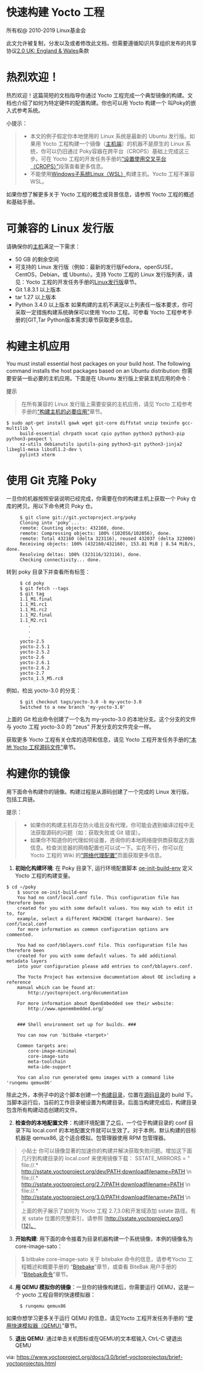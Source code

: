 [#]: translator: (guevaraya)
[#]: reviewer: ( )
[#]: publisher: ( )
[#]: url: ( https://www.yoctoproject.org/docs/3.0/brief-yoctoprojectqs/brief-yoctoprojectqs.html)
[#]: subject: (Yocto Project Quick Build)

快速构建 Yocto 工程
======
所有权@ 2010-2019 Linux基金会

此文允许被复制，分发以及或者修改此文档，但需要遵循知识共享组织发布的共享协议[2.0 UK: England & Wales][1]条款

热烈欢迎！
======
热烈欢迎！这篇简短的文档指导你通过 Yocto 工程完成一个典型镜像的构建。文档也介绍了如何为特定硬件的配置构建。你也可以用 Yocto 构建一个 叫Poky的嵌入式参考系统。

小提示：
>+ 本文的例子假定你本地使用的 Linux 系统是最新的 Ubuntu 发行版。如果用 Yocto 工程构建一个镜像（[主机端][2]）的机器不是原生的 Linux 系统，你可以仍旧通过 Poky容器在跨平台（CROPS）基础上完成这三步。可在 Yocto 工程的开发任务手册的[“设置使用交叉平台（CROPS）”][3]段落查看更多信息。
>+ 不能使用[Windows子系统Linux（WSL）][4]构建主机。Yocto 工程不兼容 WSL。 

如果你想了解更多关于 Yocto 工程的概念或背景信息，请参照 Yocto 工程的概述和基础手册。

可兼容的 Linux 发行版
======

请确保你的[主机][5]满足一下需求：
+ 50 GB 的剩余空间
+ 可支持的 Linux 发行版（例如：最新的发行版Fedora，openSUSE，CentOS，Debian，或 Ubuntu）。支持 Yocto 工程的 Linux 发行版列表，请见：Yocto 工程的开发任务手册的[Linux发行版][6]章节。
+ Git 1.8.3.1 以上版本
+ tar 1.27 以上版本
+ Python 3.4.0 以上版本
如果构建的主机不满足以上列表任一版本要求，你可采取一定措施构建系统确保可以使用 Yocto 工程。可参看 Yocto 工程参考手册的[GIT,Tar Python版本需求]章节获取更多信息。

构建主机应用
======

You must install essential host packages on your build host. The following command installs the host packages based on an Ubuntu distribution:
你需要安装一些必要的主机应用。下面是在 Ubuntu 发行版上安装主机应用的命令：

提示
> 在所有兼容的 Linux 发行版上需要安装的主机应用，请见 Yocto 工程参考手册的[“构建主机的必要应用”][6]章节。
``` 
$ sudo apt-get install gawk wget git-core diffstat unzip texinfo gcc-multilib \
     build-essential chrpath socat cpio python python3 python3-pip python3-pexpect \
     xz-utils debianutils iputils-ping python3-git python3-jinja2 libegl1-mesa libsdl1.2-dev \
     pylint3 xterm
``` 
使用 Git 克隆 Poky
======

一旦你的机器按照安装说明已经完成，你需要在你的构建主机上获取一个 Poky 仓库的拷贝。用以下命令拷贝 Poky 仓。
``` 
     $ git clone git://git.yoctoproject.org/poky
     Cloning into 'poky'...
     remote: Counting objects: 432160, done.
     remote: Compressing objects: 100% (102056/102056), done.
     remote: Total 432160 (delta 323116), reused 432037 (delta 323000)
     Receiving objects: 100% (432160/432160), 153.81 MiB | 8.54 MiB/s, done.
     Resolving deltas: 100% (323116/323116), done.
     Checking connectivity... done.
```          
转到 poky 目录下并查看所有标签：
```
     $ cd poky
     $ git fetch --tags
     $ git tag
     1.1_M1.final
     1.1_M1.rc1
     1.1_M1.rc2
     1.1_M2.final
     1.1_M2.rc1
        .
        .
        .
     yocto-2.5
     yocto-2.5.1
     yocto-2.5.2
     yocto-2.6
     yocto-2.6.1
     yocto-2.6.2
     yocto-2.7
     yocto_1.5_M5.rc8
 ```           
 
例如，检出 yocto-3.0 的分支：

```
     $ git checkout tags/yocto-3.0 -b my-yocto-3.0
     Switched to a new branch 'my-yocto-3.0'
```

上面的 Git 检出命令创建了一个名为 my-yocto-3.0 的本地分支。这个分支的文件与 yocto 工程 yocto-3.0 的 “zeus” 开发分支的文件完全一样。

获取更多 Yocto 工程有关仓库的选项和信息，请见 Yocto 工程开发任务手册的[“本地 Yocto 工程源码文件”][7]章节。

构建你的镜像
======

用下面命令构建你的镜像。构建过程是从源码创建了一个完成的 Linux 发行版，包括工具链。

提示：
>+ 如果你的构建主机存在防火墙且没有代理，你可能会遇到编译过程中无法获取源码的问题（如：获取失败或 Git 错误）。
>+ 如果你不知道你的代理如何设置，咨询你的本地网络提供商获取这方面信息。检查浏览器的网络配置也可以试一下。实在不行，你可以在 Yocto 工程的 Wiki 的[“网络代理配置”][8]页面获取更多信息。

1. __初始化构建环境__: 在 Poky 目录下, 运行环境配置脚本 [oe-init-build-env][9] 定义 Yocto 工程的构建变量。
 ```
$ cd ~/poky
     $ source oe-init-build-env
     You had no conf/local.conf file. This configuration file has therefore been
     created for you with some default values. You may wish to edit it to, for
     example, select a different MACHINE (target hardware). See conf/local.conf
     for more information as common configuration options are commented.

     You had no conf/bblayers.conf file. This configuration file has therefore been
     created for you with some default values. To add additional metadata layers
     into your configuration please add entries to conf/bblayers.conf.

     The Yocto Project has extensive documentation about OE including a reference
     manual which can be found at:
         http://yoctoproject.org/documentation

     For more information about OpenEmbedded see their website:
         http://www.openembedded.org/


     ### Shell environment set up for builds. ###

     You can now run 'bitbake <target>'

     Common targets are:
         core-image-minimal
         core-image-sato
         meta-toolchain
         meta-ide-support

     You can also run generated qemu images with a command like 'runqemu qemux86'
 ```
 除此之外，本例子中的这个脚本创建一个[构建目录][10]，位置在[源码目录][11]的 build 下。当脚本运行后，当前的工作目录被设置为构建目录。后面当构建完成后，构建目录包含所有构建动态创建的文件。
 
 
2.  __检查你的本地配置文件__：构建环境配置了之后，一个位于构建目录的 conf 目录下叫 local.conf 的本地配置文件就可以生效了。对于本例，默认构建的目标机器是 qemux86, 这个适合模拟。包管理器使用 RPM 包管理器。

>小贴士
>你可以镜像显著的加速你的构建并解决获取失败问题。增加这下面几行到构建目录的 local.conf 来使用镜像下载：
>     SSTATE_MIRRORS = "\
>     file://.* http://sstate.yoctoproject.org/dev/PATH;downloadfilename=PATH \n \
>     file://.* http://sstate.yoctoproject.org/2.7/PATH;downloadfilename=PATH \n \
>     file://.* http://sstate.yoctoproject.org/3.0/PATH;downloadfilename=PATH \n \
>     "                      
> 上面的例子展示了如何为 Yocto 工程 2.7,3.0和开发域添加 sstate 路径。有关 sstate 位置的完整索引，请参照 [http://sstate.yoctoproject.org/][12]。

3. __开始构建__: 用下面的命令接着为目录机器构建一个系统镜像，本例的镜像名为 core-image-sato：
> $ bitbake core-image-sato
关于 bitebake 命令的信息，请参考Yocto 工程概述和概要手册的 “[Bitebake][13]”章节，或查看 BiteBak 用户手册的 “[Bitebak命令][14]”章节。

4. __用 QEMU 模拟你的镜像__：一旦你的镜像构建后，你需要运行 QEMU，这是一个 yocto 工程自带的快速模拟器：
```
     $ runqemu qemux86
```
如果你想学习更多关于运行 QEMU 的信息，请见Yocto 工程开发任务手册的 “[使用快速模拟器（QEMU）][15]”章节。


5. __退出 QEMU__: 通过单击关机图标或在QEMU的文本框输入 CtrL-C 键退出 QEMU

via: https://www.yoctoproject.org/docs/3.0/brief-yoctoprojectqs/brief-yoctoprojectqs.html

[1]: https://creativecommons.org/licenses/by-sa/2.0/uk/
[2]: http://www.yoctoproject.org/docs/3.0/ref-manual/ref-manual.html#hardware-build-system-term
[3]: http://www.yoctoproject.org/docs/3.0/dev-manual/dev-manual.html#setting-up-to-use-crops
[4]: https://en.wikipedia.org/wiki/Windows_Subsystem_for_Linux
[5]: http://www.yoctoproject.org/docs/3.0/ref-manual/ref-manual.html#hardware-build-system-term
[6]: http://www.yoctoproject.org/docs/3.0/ref-manual/ref-manual.html#required-packages-for-the-build-host
[7]: http://www.yoctoproject.org/docs/3.0/dev-manual/dev-manual.html#locating-yocto-project-source-files
[8]: https://wiki.yoctoproject.org/wiki/Working_Behind_a_Network_Proxy
[9]: http://www.yoctoproject.org/docs/3.0/ref-manual/ref-manual.html#structure-core-script
[10]: http://www.yoctoproject.org/docs/3.0/ref-manual/ref-manual.html#build-directory
[11]: http://www.yoctoproject.org/docs/3.0/ref-manual/ref-manual.html#source-directory
[12]: http://sstate.yoctoproject.org/
[13]: http://www.yoctoproject.org/docs/3.0/overview-manual/overview-manual.html#usingpoky-components-bitbake
[14]: http://www.yoctoproject.org/docs/3.0/bitbake-user-manual/bitbake-user-manual.html#bitbake-user-manual-command
[15]: http://www.yoctoproject.org/docs/3.0/dev-manual/dev-manual.html#dev-manual-qemu

